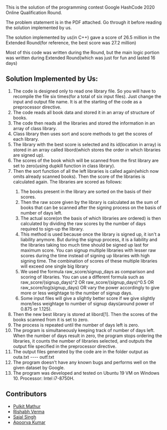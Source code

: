 <HTML>
<p>This is the solution of the programming contest Google HashCode 2020 Online Qualification Round.</p>
<p>The problem statement is in the PDF attached. Go through it before reading the solution implemented by us.</p> 
<p> The solution implemented by us(in C++) gave a score of 26.5 million in the Extended Round(for reference, the best score was 27.2 million) </p>
<p> Most of this code was written during the Round, but the main logic portion was written during Extended Round(which was just for fun and lasted 16 days) </p>
<h2> Solution Implemented by Us: </h2>
<ol>
<li>The code is designed only to read one library file. So you will have to recompile the file six times(for a total of six input files). Just change the input and output file name. It is at the starting of the code as a preprocessor directive. </li>
<li>The code reads all book data and stored it in an array of structure of books. </li>
<li>The code then reads all the libraries and stored the information in an array of class library.</li>
<li>Class library then uses sort and score methods to get the scores of each library.</li>
<li>The library with the best score is selected and its id(location in array) is stored in an array called libord(which stores the order in which libraries are signed up).</li>
<li>The scores of the book which will be scanned from the first library are set to zero(using dupkill function in class library).</li>
<li>Then the sort function of all the left libraries is called again(which now omits already scanned books). Then the score of the libraries is calculated again. The libraries are scored as follows:</li>
<ol>
<li>The books present in the library are sorted on the basis of their scores.</li>
<li>Then the raw score given by the library is calculated as the sum of books that can be scanned after the signing process on the basis of number of days left.</li>
<li>The actual score(on the basis of which libraries are ordered) is then calculated by dividing the raw scores by the number of days required to sign-up the library.</li>
<li>This method is used because once the library is signed up, it isn't a liability anymore. But during the signup process, it is a liability and the libraries taking too much time should be signed up last for maximum score. You can signup multiple libraries with lesser raw scores during the time instead of signing up libraries with high signing time. The combination of scores of these multiple libraries will exceed one single big library</li>
<li>We used the formula raw_score/signup_days as comparison and scoring of libraries. You can use a different formula such as raw_score/(signup_days)^2 OR raw_score/(signup_days)^0.5 OR raw_score/log(signup_days) OR vary the power accordingly to give more or less weightage to the number of signup days.</li>
<li>Some input files will give a slightly better score if we give slightly more/less weightage to number of signup days(around power of 0.875 or 1.125).</li>
</ol>
<li>Then the new best library is stored at libord[1]. Then the scores of the books scanned from it is set to zero.</li>
<li>The process is repeated until the number of days left is zero.</li>
<li>The program is simultaneously keeping track of number of days left. When the number of days result in zero, the program stops ordering the libraries, it counts the number of libraries selected, and outputs the output file specified in the preprocessor directive.</li>
<li>The output files generated by the code are in the folder output as outa.txt ---- outf.txt </li>
<li>The program doesn't have any known bugs and performs well on the given dataset by Google.</li>
<li>The program was developed and tested on Ubuntu 19 VM on Windows 10. Processor: Intel i7-8750H.</li>
</ol>
<h2>Contributors</h2>
  <ul>
    <li><a href="https://github.com/mathurpulkit">Pulkit Mathur</li>
    <li><a href="https://github.com/RiVer2000">Rishabh Verma</li>
    <li><a href="https://github.com/SajalSingh2001">Sajal Singh</li>
    <li><a href="https://github.com/ak2106-47">Apoorva Kumar</li>
  </ul>
</HTML>

